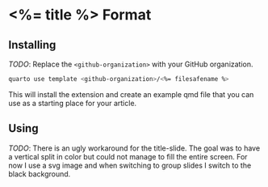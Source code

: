 # <%= title %> Format

## Installing

*TODO*: Replace the `<github-organization>` with your GitHub organization.

```bash
quarto use template <github-organization>/<%= filesafename %>
```

This will install the extension and create an example qmd file that you can use as a starting place for your article.

## Using

*TODO*: There is an ugly workaround for the title-slide. The goal was to have a vertical split in color but could not manage to fill the entire screen. For now I use a svg image and when switching to group slides I switch to the black background.